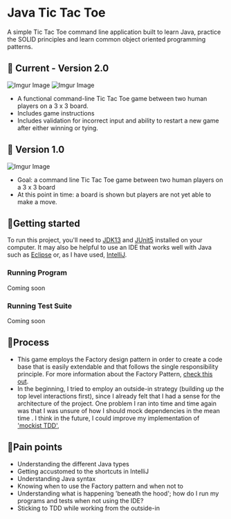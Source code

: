 # Java Tic Tac Toe

A simple Tic Tac Toe command line application built to learn Java, practice the SOLID principles and learn common object oriented programming patterns.


## 🏁 Current - Version 2.0
![Imgur Image](https://imgur.com/hRgzC0b.jpg)
![Imgur Image](https://imgur.com/XCuqFir.jpg)

- A functional command-line Tic Tac Toe game between two human players on a 3
 x 3 board.
 - Includes game instructions
 - Includes validation for incorrect input and ability to restart a new game
  after either winning or tying.

## 👻 Version 1.0 
![Imgur Image](https://imgur.com/I6o9Sov.jpg)
- Goal: a command line Tic Tac Toe game between two human players on a 3 x 3
 board
- At this point in time: a board is shown but players are not yet able to
 make a move.

## 🏁Getting started 
To run this project, you'll need to [JDK13](https://openjdk.java.net/projects/jdk/13/) 
and [JUnit5](https://junit.org/junit5/) installed on your computer. It may
 also be helpful to use an IDE that works well with Java such as [Eclipse](https://www.eclipse.org/downloads/packages/) 
 or, as I have used, [IntelliJ](https://www.jetbrains.com/idea/).
 
### Running Program
Coming soon

### Running Test Suite
Coming soon

## 📝Process
- This game employs the Factory design pattern in order to create a code base
that is easily extendable and that follows the single responsibility
principle. For more information about the Factory Pattern, [check this out](https://refactoring.guru/design-patterns/factory-method).
- In the beginning, I tried to employ an outside-in strategy (building up the
 top level interactions first), since I already felt that I had a sense for
  the architecture of the project. One problem I ran into time and time again
   was that I was unsure of how I should mock dependencies in the mean time
   . I think in the future, I could improve my implementation of ['mockist
    TDD'](https://martinfowler.com/articles/mocksArentStubs.html),

## 🤕Pain points
- Understanding the different Java types
- Getting accustomed to the shortcuts in IntelliJ
- Understanding Java syntax
- Knowing when to use the Factory pattern and when not to
- Understanding what is happening 'beneath the hood'; how do I run my
 programs and tests when not using the IDE?
- Sticking to TDD while working from the outside-in

